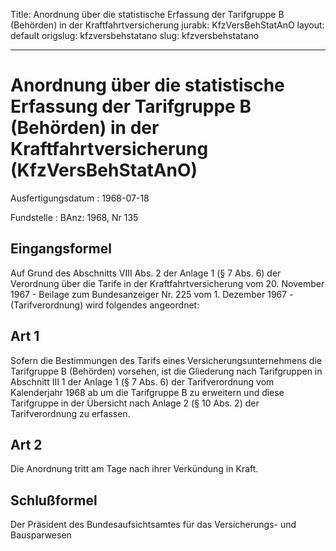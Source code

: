 Title: Anordnung über die statistische Erfassung der Tarifgruppe B (Behörden) in der
  Kraftfahrtversicherung
jurabk: KfzVersBehStatAnO
layout: default
origslug: kfzversbehstatano
slug: kfzversbehstatano

---

# Anordnung über die statistische Erfassung der Tarifgruppe B (Behörden) in der Kraftfahrtversicherung (KfzVersBehStatAnO)

Ausfertigungsdatum
:   1968-07-18

Fundstelle
:   BAnz: 1968, Nr 135



## Eingangsformel

Auf Grund des Abschnitts VIII Abs. 2 der Anlage 1 (§ 7 Abs. 6) der
Verordnung über die Tarife in der Kraftfahrtversicherung vom 20.
November 1967 - Beilage zum Bundesanzeiger Nr. 225 vom 1. Dezember
1967 - (Tarifverordnung) wird folgendes angeordnet:


## Art 1

Sofern die Bestimmungen des Tarifs eines Versicherungsunternehmens die
Tarifgruppe B (Behörden) vorsehen, ist die Gliederung nach
Tarifgruppen in Abschnitt III 1 der Anlage 1
(§ 7 Abs. 6)              der Tarifverordnung vom Kalenderjahr 1968 ab
um die Tarifgruppe B zu erweitern und diese Tarifgruppe in der
Übersicht nach Anlage 2
(§ 10              Abs. 2) der Tarifverordnung zu erfassen.


## Art 2

Die Anordnung tritt am Tage nach ihrer Verkündung in Kraft.


## Schlußformel

Der Präsident des Bundesaufsichtsamtes für das Versicherungs- und
Bausparwesen


